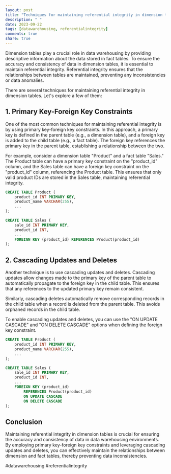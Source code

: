 ```yaml
---
layout: post
title: "Techniques for maintaining referential integrity in dimension tables."
description: " "
date: 2023-09-22
tags: [datawarehousing, referentialintegrity]
comments: true
share: true
---
```


Dimension tables play a crucial role in data warehousing by providing descriptive information about the data stored in fact tables. To ensure the accuracy and consistency of data in dimension tables, it is essential to maintain referential integrity. Referential integrity ensures that the relationships between tables are maintained, preventing any inconsistencies or data anomalies.

There are several techniques for maintaining referential integrity in dimension tables. Let's explore a few of them:

## 1. Primary Key-Foreign Key Constraints

One of the most common techniques for maintaining referential integrity is by using primary key-foreign key constraints. In this approach, a primary key is defined in the parent table (e.g., a dimension table), and a foreign key is added to the child table (e.g., a fact table). The foreign key references the primary key in the parent table, establishing a relationship between the two.

For example, consider a dimension table "Product" and a fact table "Sales." The Product table can have a primary key constraint on the "product_id" column, and the Sales table can have a foreign key constraint on the "product_id" column, referencing the Product table. This ensures that only valid product IDs are stored in the Sales table, maintaining referential integrity.

```sql
CREATE TABLE Product (
    product_id INT PRIMARY KEY,
    product_name VARCHAR(255),
    ...
);

CREATE TABLE Sales (
    sale_id INT PRIMARY KEY,
    product_id INT,
    ...
    FOREIGN KEY (product_id) REFERENCES Product(product_id)
);
```

## 2. Cascading Updates and Deletes

Another technique is to use cascading updates and deletes. Cascading updates allow changes made to the primary key of the parent table to automatically propagate to the foreign key in the child table. This ensures that any references to the updated primary key remain consistent.

Similarly, cascading deletes automatically remove corresponding records in the child table when a record is deleted from the parent table. This avoids orphaned records in the child table.

To enable cascading updates and deletes, you can use the "ON UPDATE CASCADE" and "ON DELETE CASCADE" options when defining the foreign key constraint.

```sql
CREATE TABLE Product (
    product_id INT PRIMARY KEY,
    product_name VARCHAR(255),
    ...
);

CREATE TABLE Sales (
    sale_id INT PRIMARY KEY,
    product_id INT,
    ...
    FOREIGN KEY (product_id)
        REFERENCES Product(product_id)
        ON UPDATE CASCADE
        ON DELETE CASCADE
);
```

## Conclusion

Maintaining referential integrity in dimension tables is crucial for ensuring the accuracy and consistency of data in data warehousing environments. By employing primary key-foreign key constraints and leveraging cascading updates and deletes, you can effectively maintain the relationships between dimension and fact tables, thereby preventing data inconsistencies.

#datawarehousing #referentialintegrity